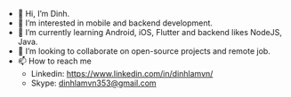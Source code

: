 - 👋 Hi, I’m Dinh.
- 👀 I’m interested in mobile and backend development.
- 🌱 I’m currently learning Android, iOS, Flutter and backend likes NodeJS, Java.
- 💞️ I’m looking to collaborate on open-source projects and remote job.
- 📫 How to reach me
    * Linkedin: https://www.linkedin.com/in/dinhlamvn/
    * Skype: dinhlamvn353@gmail.com
